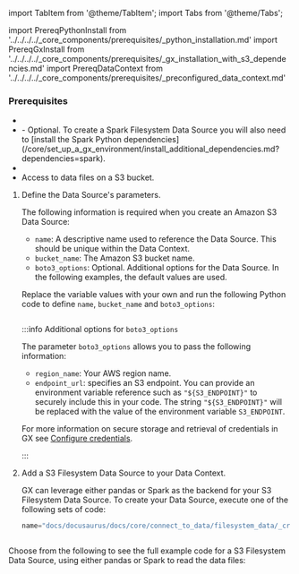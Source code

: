 import TabItem from '@theme/TabItem';
import Tabs from '@theme/Tabs';

import PrereqPythonInstall from '../../../../_core_components/prerequisites/_python_installation.md'
import PrereqGxInstall from '../../../../_core_components/prerequisites/_gx_installation_with_s3_dependencies.md'
import PrereqDataContext from '../../../../_core_components/prerequisites/_preconfigured_data_context.md'

### Prerequisites
- <PrereqPythonInstall/>
- <PrereqGxInstall/>
  - Optional. To create a Spark Filesystem Data Source you will also need to [install the Spark Python dependencies](/core/set_up_a_gx_environment/install_additional_dependencies.md?dependencies=spark).
- <PrereqDataContext/>
- Access to data files on a S3 bucket.

<Tabs>

<TabItem value="procedure" label="Procedure">

1. Define the Data Source's parameters.

   The following information is required when you create an Amazon S3 Data Source:

   - `name`: A descriptive name used to reference the Data Source.  This should be unique within the Data Context.
   - `bucket_name`: The Amazon S3 bucket name.
   - `boto3_options`: Optional. Additional options for the Data Source. In the following examples, the default values are used.

   Replace the variable values with your own and run the following Python code to define `name`, `bucket_name` and `boto3_options`:

   ```python title="Python" name="docs/docusaurus/docs/core/connect_to_data/filesystem_data/_create_a_data_source/_s3/_spark.py - define Data Source parameters"
   ```

   :::info Additional options for `boto3_options`

   The parameter `boto3_options` allows you to pass the following information:

   - `region_name`: Your AWS region name.
   - `endpoint_url`: specifies an S3 endpoint.  You can provide an environment variable reference such as `"${S3_ENDPOINT}"` to securely include this in your code.  The string `"${S3_ENDPOINT}"` will be replaced with the value of the environment variable `S3_ENDPOINT`.
   
   For more information on secure storage and retrieval of credentials in GX see [Configure credentials](/core/connect_to_data/sql_data/sql_data.md#configure-credentials).

   :::

2. Add a S3 Filesystem Data Source to your Data Context.

   GX can leverage either pandas or Spark as the backend for your S3 Filesystem Data Source.  To create your Data Source, execute one of the following sets of code:
 
   <Tabs queryString="data_source_type" groupId="data_source_type" defaultValue='pandas_filesystem'>

   <TabItem value="pandas_filesystem" label="pandas">

   ```python title="Python"
   name="docs/docusaurus/docs/core/connect_to_data/filesystem_data/_create_a_data_source/_s3/_pandas.py - add Data Source"
   ```

   </TabItem>

   <TabItem value="spark" label="Spark">

   ```python title="Python" name="docs/docusaurus/docs/core/connect_to_data/filesystem_data/_create_a_data_source/_s3/_spark.py - add Data Source"
   ```

   </TabItem>

   </Tabs>

</TabItem>

<TabItem value="sample_code" label="Sample code">

   Choose from the following to see the full example code for a S3 Filesystem Data Source, using either pandas or Spark to read the data files:

   <Tabs queryString="data_source_type" groupId="data_source_type" defaultValue='pandas_filesystem'>

   <TabItem value="pandas_filesystem" label="pandas example">

   ```python title="Python" name="docs/docusaurus/docs/core/connect_to_data/filesystem_data/_create_a_data_source/_s3/_pandas.py - full example"
   ```

   </TabItem>

   <TabItem value="spark" label="Spark example">

   ```python title="Python" name="docs/docusaurus/docs/core/connect_to_data/filesystem_data/_create_a_data_source/_s3/_spark.py - full example"
   ```

   </TabItem>

   </Tabs>

</TabItem>

</Tabs>

